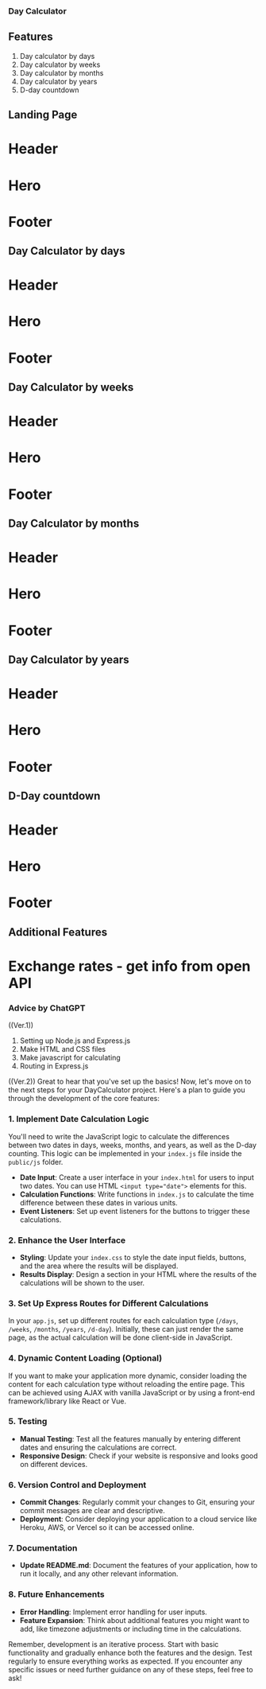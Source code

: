 ### Day Calculator
## Features
1. Day calculator by days
2. Day calculator by weeks
3. Day calculator by months
4. Day calculator by years
5. D-day countdown


## Landing Page
# Header
# Hero
# Footer 


## Day Calculator by days
# Header
# Hero
# Footer

## Day Calculator by weeks
# Header
# Hero
# Footer

## Day Calculator by months
# Header
# Hero
# Footer

## Day Calculator by years
# Header
# Hero
# Footer

## D-Day countdown
# Header
# Hero
# Footer

## Additional Features
# Exchange rates - get info from open API


### Advice by ChatGPT
((Ver.1))
1. Setting up Node.js and Express.js
2. Make HTML and CSS files
3. Make javascript for calculating
4. Routing in Express.js

((Ver.2))
Great to hear that you've set up the basics! Now, let's move on to the next steps for your DayCalculator project. Here's a plan to guide you through the development of the core features:

### 1. Implement Date Calculation Logic

You'll need to write the JavaScript logic to calculate the differences between two dates in days, weeks, months, and years, as well as the D-day counting. This logic can be implemented in your `index.js` file inside the `public/js` folder.

- **Date Input**: Create a user interface in your `index.html` for users to input two dates. You can use HTML `<input type="date">` elements for this.
- **Calculation Functions**: Write functions in `index.js` to calculate the time difference between these dates in various units.
- **Event Listeners**: Set up event listeners for the buttons to trigger these calculations.

### 2. Enhance the User Interface

- **Styling**: Update your `index.css` to style the date input fields, buttons, and the area where the results will be displayed.
- **Results Display**: Design a section in your HTML where the results of the calculations will be shown to the user.

### 3. Set Up Express Routes for Different Calculations

In your `app.js`, set up different routes for each calculation type (`/days`, `/weeks`, `/months`, `/years`, `/d-day`). Initially, these can just render the same page, as the actual calculation will be done client-side in JavaScript.

### 4. Dynamic Content Loading (Optional)

If you want to make your application more dynamic, consider loading the content for each calculation type without reloading the entire page. This can be achieved using AJAX with vanilla JavaScript or by using a front-end framework/library like React or Vue.

### 5. Testing

- **Manual Testing**: Test all the features manually by entering different dates and ensuring the calculations are correct.
- **Responsive Design**: Check if your website is responsive and looks good on different devices.

### 6. Version Control and Deployment

- **Commit Changes**: Regularly commit your changes to Git, ensuring your commit messages are clear and descriptive.
- **Deployment**: Consider deploying your application to a cloud service like Heroku, AWS, or Vercel so it can be accessed online.

### 7. Documentation

- **Update README.md**: Document the features of your application, how to run it locally, and any other relevant information.

### 8. Future Enhancements

- **Error Handling**: Implement error handling for user inputs.
- **Feature Expansion**: Think about additional features you might want to add, like timezone adjustments or including time in the calculations.

Remember, development is an iterative process. Start with basic functionality and gradually enhance both the features and the design. Test regularly to ensure everything works as expected. If you encounter any specific issues or need further guidance on any of these steps, feel free to ask!